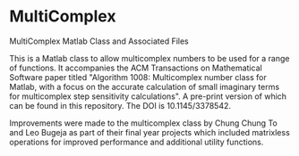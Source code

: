 # MultiComplex
MultiComplex Matlab Class and Associated Files

This is a Matlab class to allow multicomplex numbers to be used for a range of functions. It accompanies the ACM Transactions on Mathematical Software paper titled "Algorithm 1008: Multicomplex number class for Matlab, with a focus on the accurate calculation of small imaginary terms for multicomplex step sensitivity calculations". A pre-print version of which can be found in this repository. The DOI is 10.1145/3378542.

Improvements were made to the multicomplex class by Chung Chung To and Leo Bugeja as part of their final year projects which included matrixless operations for improved performance and additional utility functions.